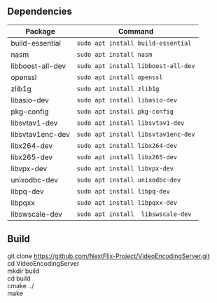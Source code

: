## Dependencies

| Package           | Command                          |
|-------------------|----------------------------------|
| build-essential   | `sudo apt install build-essential`  |
| nasm              | `sudo apt install nasm`             |
| libboost-all-dev  | `sudo apt install libboost-all-dev` |
| openssl           | `sudo apt install openssl`          |
| zlib1g            | `sudo apt install zlib1g`           |
| libasio-dev       | `sudo apt install libasio-dev`      |
| pkg-config        | `sudo apt install pkg-config`       |
| libsvtav1-dev     | `sudo apt install libsvtav1-dev`    |
| libsvtav1enc-dev  | `sudo apt install libsvtav1enc-dev` |
| libx264-dev       | `sudo apt install libx264-dev`      |
| libx265-dev       | `sudo apt install libx265-dev`      |
| libvpx-dev        | `sudo apt install libvpx-dev`       |
| unixodbc-dev      | `sudo apt install unixodbc-dev`     |
| libpq-dev         | `sudo apt install libpq-dev`        |
| libpqxx           | `sudo apt install libpqxx-dev`      |
| libswscale-dev    | `sudo apt install  libswscale-dev`  |


## Build
git clone https://github.com/NextFlix-Project/VideoEncodingServer.git <br>
cd VideoEncodingServer <br>
mkdir build <br>
cd build <br>
cmake ../ <br>
make <br>